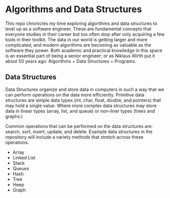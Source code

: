 # Algorithms and Data Structures

This repo chronicles my time exploring algorithms and data structures to level up as a software engineer. These are fundamental concepts that everyone studies in their career but too often stop after only acquiring a few tools in their toolkit. The data in our world is getting larger and more complicated, and modern algorithms are becoming as valuable as the software they power. Both academic and practical knowledge in this space is an essential part of being a senior engineer; or as Niklaus Wirth put it about 50 years ago: Algorithms + Data Structures = Programs.

## Data Structures

Data Structures organize and store data in computers in such a way that we can perform operations on the data more efficiently. Primitive data structures are simple data types (int, char, float, double, and pointers) that may hold a single value. Where more complex data structures may store data in linear types (array, list, and queue) or non-liner types (trees and graphs.)

Common operations that can be performed on the data structures are: search, sort, insert, update, and delete. Example data structures in the repository will include a variety methods that stretch across these operations.

- Array
- Linked List
- Stack
- Queues
- Hash
- Tree
- Heep
- Graph
